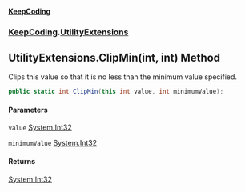 #### [KeepCoding](index.md 'index')
### [KeepCoding](KeepCoding.md 'KeepCoding').[UtilityExtensions](UtilityExtensions.md 'KeepCoding.UtilityExtensions')
## UtilityExtensions.ClipMin(int, int) Method
Clips this value so that it is no less than the minimum value specified.
```csharp
public static int ClipMin(this int value, int minimumValue);
```
#### Parameters
<a name='KeepCoding.UtilityExtensions.ClipMin(int.int).value'></a>
`value` [System.Int32](https://docs.microsoft.com/en-us/dotnet/api/System.Int32 'System.Int32')  
  
<a name='KeepCoding.UtilityExtensions.ClipMin(int.int).minimumValue'></a>
`minimumValue` [System.Int32](https://docs.microsoft.com/en-us/dotnet/api/System.Int32 'System.Int32')  
  
#### Returns
[System.Int32](https://docs.microsoft.com/en-us/dotnet/api/System.Int32 'System.Int32')  
